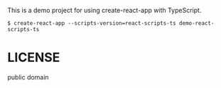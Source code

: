 This is a demo project for using create-react-app with TypeScript.

```
$ create-react-app --scripts-version=react-scripts-ts demo-react-scripts-ts
```

# LICENSE

public domain
